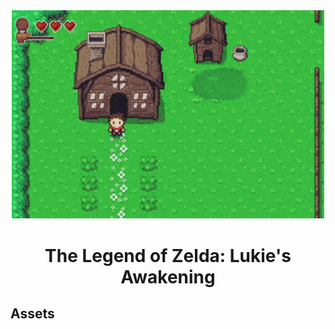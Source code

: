 <div align="center">
<img alt="Lukie's Awakening" src="./Images/lukies-awakening.gif" width="500" />
<h1>The Legend of Zelda: Lukie's Awakening</h1>
</div>

## Assets